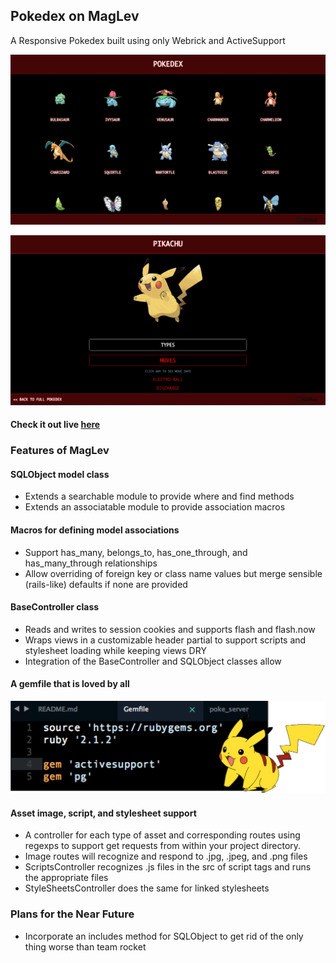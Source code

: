 ## Pokedex on MagLev
A Responsive Pokedex built using only Webrick and ActiveSupport

![poke-index](./readme_images/pokeIndex.png)

![pika-show](./readme_images/pikaShow.png)

#### Check it out live [here](https://pokedex-sans-rails.herokuapp.com)

### Features of MagLev

#### SQLObject model class 
- Extends a searchable module to provide where and find methods
- Extends an associatable module to provide association macros

#### Macros for defining model associations
- Support has_many, belongs_to, has_one_through, and has_many_through relationships
- Allow overriding of foreign key or class name values but merge sensible (rails-like)
defaults if none are provided

#### BaseController class 
- Reads and writes to session cookies and supports flash and flash.now
- Wraps views in a customizable header partial to support scripts and stylesheet loading
while keeping views DRY  
- Integration of the BaseController and SQLObject classes allow

#### A gemfile that is loved by all
![gemfile](./readme_images/gemfile.png)

#### Asset image, script, and stylesheet support
- A controller for each type of asset and corresponding routes using regexps to support get requests from within your project directory.
- Image routes will recognize and respond to .jpg, .jpeg, and .png files
- ScriptsController recognizes .js files in the src of script tags and runs the appropriate files
- StyleSheetsController does the same for linked stylesheets

### Plans for the Near Future
- Incorporate an includes method for SQLObject to get rid of the only thing worse than team rocket